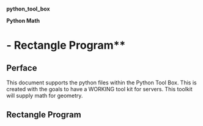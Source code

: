  **python_tool_box**


 **Python Math**

 # - Rectangle Program**

## Perface
This document supports the python files within the Python Tool Box. This is created with the goals to have a WORKING tool kit for servers. 
This toolkit will supply math for geometry.

## Rectangle Program
